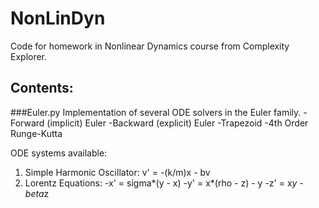 # NonLinDyn
Code for homework in Nonlinear Dynamics course from Complexity Explorer.
## Contents:
###Euler.py
Implementation of several ODE solvers in the Euler family.
-Forward (implicit) Euler
-Backward (explicit) Euler
-Trapezoid
-4th Order Runge-Kutta

ODE systems available:
1. Simple Harmonic Oscillator: v' = -(k/m)x - bv
2. Lorentz Equations: 
	-x' = sigma*(y - x)
	-y' = x*(rho - z) - y
	-z' = x*y - beta*z
